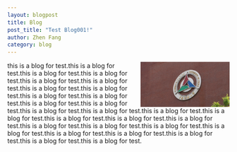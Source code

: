 ```yaml
---
layout: blogpost
title: Blog
post_title: "Test Blog001!"
author: Zhen Fang
category: blog
---
```

<img style="float: right; padding-left: 20px; width: 40%" src="/images/cuc2.jpg">
this is a blog for test.this is a blog for test.this is a blog for test.this is a blog for test.this is a blog for test.this is a blog for test.this is a blog for test.this is a blog for test.this is a blog for test.this is a blog for test.this is a blog for test.this is a blog for test.this is a blog for test.this is a blog for test.this is a blog for test.this is a blog for test.this is a blog for test.this is a blog for test.this is a blog for test.this is a blog for test.this is a blog for test.this is a blog for test.this is a blog for test.this is a blog for test.this is a blog for test.this is a blog for test.this is a blog for test.this is a blog for test.
<br>
<br>
